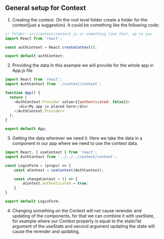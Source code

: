 ## General setup for Context

1. Creating the context.
On the root level folder create a folder for the context(just a suggestion). It could be comething like the following code:

```javascript
// folder: src/context/context.js or something like that, up to you
import React from 'react';

const authContext = React.createContext();

export default authContext;
```

2. Providing the data
In this example we will provide for the whole app in App.js file

```javascript
import React from 'react';
import AuthContext from './context/context';

function App() {
  return (
    <AuthContext.Provider value={{authenticated: false}}>
      <div>My app is placed here</div>
    </AuthContext.Provider>
  );
}

export default App;
```

3. Getting the data wherever we need it.
Here we take the data in a component in our app where we need to use the context data.

```javascript
import React, { useContext } from 'react';
import AuthContext from '../../../context/context';

const LoginForm = (props) => {
    const aContext = useContext(AuthContext);

    const changeContext = () => {
        aContext.authenticated = true;
    }
}

export default LoginForm;
```

4. Changing something on the Context will not cause rerender and updating of the components, for that we can combine it with useState, for example where our Context property is equal to the state/1st argument of the useState and second argument updating the state will cause the rerender and updating.
